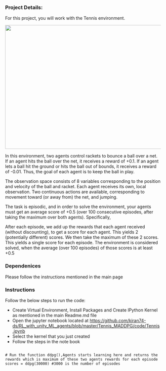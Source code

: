 ### Project Details:
For this project, you will work with the Tennis environment.

<img src="https://github.com/kiran74-ds/RL_with_unity_ML_agents/blob/master/Tennis_MADDPG/images/Tennis.gif" width="600" height="400">

In this environment, two agents control rackets to bounce a ball over a net. If an agent hits the ball over the net, it receives a reward of +0.1. If an agent lets a ball hit the ground or hits the ball out of bounds, it receives a reward of -0.01. Thus, the goal of each agent is to keep the ball in play.

The observation space consists of 8 variables corresponding to the position and velocity of the ball and racket. Each agent receives its own, local observation. Two continuous actions are available, corresponding to movement toward (or away from) the net, and jumping.

The task is episodic, and in order to solve the environment, your agents must get an average score of +0.5 (over 100 consecutive episodes, after taking the maximum over both agents). Specifically,

After each episode, we add up the rewards that each agent received (without discounting), to get a score for each agent. This yields 2 (potentially different) scores. We then take the maximum of these 2 scores.
This yields a single score for each episode.
The environment is considered solved, when the average (over 100 episodes) of those scores is at least +0.5


### Dependenices

Please follow the instructions mentioned in the main page 


### Instructions

Follow the below steps to run the code:

+ Create Virtual Environment, Install Packages and Create IPython Kernel as mentioned in the main Readme.md file
+ Open the jupyter notebook located at https://github.com/kiran74-ds/RL_with_unity_ML_agents/blob/master/Tennis_MADDPG/code/Tennis.ipynb
+ Select the kernel that you just created
+ Follow the steps in the note book 

```

# Run the function ddpg(),Agents starts learning here and returns the rewards which is maximum of these two agents rewards for each episode 
scores = ddpg(30000) #3000 is the number of episodes
```
